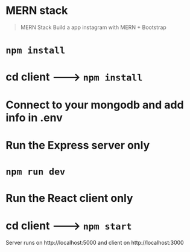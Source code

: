 # MERN stack

> MERN Stack Build a  app instagram with MERN + Bootstrap

# `npm install`

# cd client ---> `npm install`

# Connect to your mongodb and add info in .env

# Run the Express server only

# `npm run dev`

# Run the React client only

# cd client ---> `npm start `

Server runs on http://localhost:5000 and 
client on http://localhost:3000
